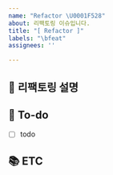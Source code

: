 ```yaml
---
name: "Refactor \U0001F528"
about: 리팩토링 이슈입니다.
title: "[ Refactor ]"
labels: "\bfeat"
assignees: ''

---
```


## 📝 리팩토링 설명

<!-- 어떤 부분이 리팩토링되어야 하는지 설명 기재 -->

## 🌿  To-do
<!-- 해야 할 일들을 적어주세요. -->
- [ ] todo

## 📚 ETC

<!-- Screenshot, References 기재 -->
